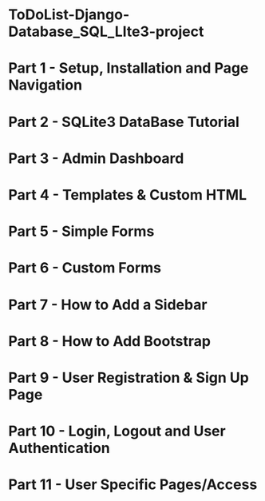 # ToDoList-Django-Database_SQL_LIte3-project


# Part 1 - Setup, Installation and Page Navigation
# Part 2 - SQLite3 DataBase Tutorial
# Part 3 - Admin Dashboard
# Part 4 - Templates & Custom HTML
# Part 5 - Simple Forms
# Part 6 - Custom Forms
# Part 7 - How to Add a Sidebar
# Part 8 - How to Add Bootstrap
# Part 9 - User Registration & Sign Up Page
# Part 10 - Login, Logout and User Authentication
# Part 11 - User Specific Pages/Access
